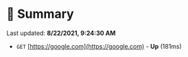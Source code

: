 # 📖 Summary
Last updated: **8/22/2021, 9:24:30 AM**

- `GET` [https://google.com](https://google.com) - **Up** (181ms)
